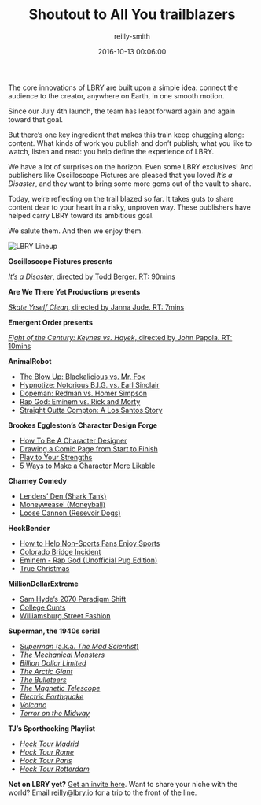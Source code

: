 ﻿---
author: reilly-smith
title: 'Shoutout to All You trailblazers'
date: '2016-10-13 00:06:00'
---
The core innovations of LBRY are built upon a simple idea: connect the audience to the creator, anywhere on Earth, in one smooth motion.

Since our July 4th launch, the team has leapt forward again and again toward that goal.

But there’s one key ingredient that makes this train keep chugging along: content. What kinds of work you publish and don’t publish; what you like to watch, listen and read: you help define the experience of LBRY.

We have a lot of surprises on the horizon. Even some LBRY exclusives! And publishers like Oscilloscope Pictures are pleased that you loved *It’s a Disaster*, and they want to bring some more gems out of the vault to share.

Today, we’re reflecting on the trail blazed so far. It takes guts to share content dear to your heart in a risky, unproven way. These publishers have helped carry LBRY toward its ambitious goal.

We salute them. And then we enjoy them.

![LBRY Lineup](/img/news/LBRYmashup.png)

**Oscilloscope Pictures presents**

[*It’s a Disaster*, directed by Todd Berger. RT: 90mins](lbry://itsadisaster)

**Are We There Yet Productions presents**

[*Skate Yrself Clean*, directed by Janna Jude. RT: 7mins](lbry://skateyrselfclean)

**Emergent Order presents**

[*Fight of the Century: Keynes vs. Hayek*, directed by John Papola. RT: 10mins](lbry://keynesvhayek)

**AnimalRobot**
- [The Blow Up: Blackalicious vs. Mr. Fox](lbry://theblowup)
- [Hypnotize: Notorious B.I.G. vs. Earl Sinclair](lbry://hypnotize)
- [Dopeman: Redman vs. Homer Simpson](lbry://dopeman)
- [Rap God: Eminem vs. Rick and Morty](lbry://rickandmortyrapgod)
- [Straight Outta Compton: A Los Santos Story](lbry://gtasoc)

**Brookes Eggleston’s Character Design Forge**
- [How To Be A Character Designer](lbry://characterdesigner)
- [Drawing a Comic Page from Start to Finish](lbry://drawingcomics)
- [Play to Your Strengths](lbry://playtoyourstrengths)
- [5 Ways to Make a Character More Likable](lbry://likeablecharacters)

**Charney Comedy**
- [Lenders’ Den (Shark Tank)](lbry://LendersDen)
- [Moneyweasel (Moneyball)](lbry://moneyweasel)
- [Loose Cannon (Resevoir Dogs)](lbry://LooseCannon)

**HeckBender**
- [How to Help Non-Sports Fans Enjoy Sports](lbry://smallpenis)
- [Colorado Bridge Incident](lbry://coloradobridge)
- [Eminem - Rap God (Unofficial Pug Edition)](lbry://pugrapgod)
- [True Christmas](lbry://truechristmas)

**MillionDollarExtreme**
- [Sam Hyde’s 2070 Paradigm Shift](lbry://samhyde2070)
- [College Cunts](lbry://collegecunts)
- [Williamsburg Street Fashion](lbry://WilliamsburgFashion1)

**Superman, the 1940s serial**
- [*Superman* (a.k.a. *The Mad Scientist*)](lbry://superman1940-e1)
- [*The Mechanical Monsters*](lbry://superman1940-e2)
- [*Billion Dollar Limited*](lbry://superman1940-e3)
- [*The Arctic Giant*](lbry://superman1940-e4)
- [*The Bulleteers*](lbry://superman1940-e5)
- [*The Magnetic Telescope*](lbry://superman1940-e6)
- [*Electric Earthquake*](lbry://superman1940-e7)
- [*Volcano*](lbry://superman1940-e8)
- [*Terror on the Midway*](lbry://superman1940-e9)

**TJ’s Sporthocking Playlist**
- [*Hock Tour Madrid*](lbry://sporthock-madrid)
- [*Hock Tour Rome*](lbry://sporthock-rome)
- [*Hock Tour Paris*](lbry://sporthock-paris)
- [*Hock Tour Rotterdam*](lbry://sporthock-rotterdam)

**Not on LBRY yet?** [Get an invite here](https://lbry.io/get). Want to share your niche with the world? Email reilly@lbry.io for a trip to the front of the line.
